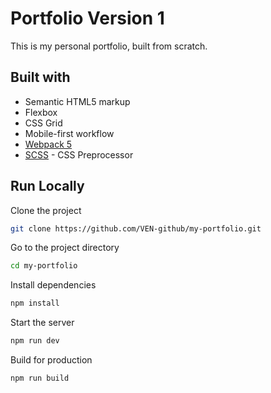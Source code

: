 # Portfolio Version 1

This is my personal portfolio, built from scratch.

## Built with

- Semantic HTML5 markup
- Flexbox
- CSS Grid
- Mobile-first workflow
- [Webpack 5](https://webpack.js.org/)
- [SCSS](https://sass-lang.com/) - CSS Preprocessor

## Run Locally

Clone the project

```bash
git clone https://github.com/VEN-github/my-portfolio.git
```

Go to the project directory

```bash
cd my-portfolio
```

Install dependencies

```bash
npm install
```

Start the server

```bash
npm run dev
```

Build for production

```bash
npm run build
```
